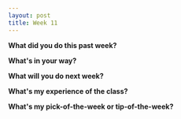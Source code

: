```yaml
---
layout: post
title: Week 11
---
```


**What did you do this past week?**



**What's in your way?**



**What will you do next week?**



**What's my experience of the class?**



**What's my pick-of-the-week or tip-of-the-week?**
